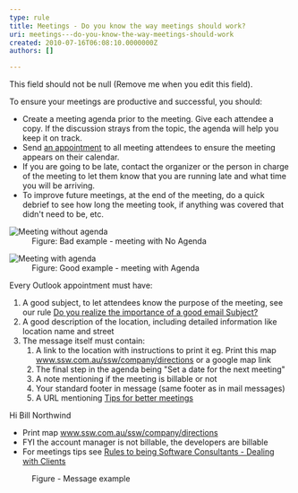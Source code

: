 ```yaml
---
type: rule
title: Meetings - Do you know the way meetings should work?
uri: meetings---do-you-know-the-way-meetings-should-work
created: 2010-07-16T06:08:10.0000000Z
authors: []

---
```




<span class='intro'> This field should not be null (Remove me when you edit this field). </span>


  <p>To ensure your meetings are productive and successful, you should&#58; </p>
<ul>
    <li>Create a meeting agenda prior to the meeting. Give each attendee a copy. If the discussion strays from the topic, the agenda will help you keep it on track. </li>
    <li>Send <a href="http&#58;//www.ssw.com.au/ssw/Standards/Rules/RulesToBetterEmail.aspx#MakeAppointments">an appointment</a> to all meeting attendees to ensure the meeting appears on their calendar. </li>
    <li>If you are going to be late, contact the organizer or the person in charge of the meeting to let them know that you are running late and what time you will be arriving. </li>
    <li>To improve future meetings, at the end of the meeting, do a quick debrief to see how long the meeting took, if anything was covered that didn't need to be, etc. </li>
</ul>
<dl class="badImage">
    <dt><img alt="Meeting without agenda" src="http&#58;//www.ssw.com.au/ssw/Standards/Rules/Images/MeetingNoAgenda.JPG" /> </dt>
    <dd>Figure&#58; Bad example - meeting with No Agenda </dd>
</dl>
<dl class="goodImage">
    <dt><img alt="Meeting with agenda" src="http&#58;//www.ssw.com.au/ssw/Standards/Rules/Images/MeetingWithAgenda.JPG" /> </dt>
    <dd>Figure&#58; Good example - meeting with Agenda </dd>
</dl>
<p>Every Outlook appointment must have&#58;</p>
<ol>
    <li>A good subject, to let attendees know the purpose of the meeting, see our rule <a href="http&#58;//www.ssw.com.au/ssw/Standards/Rules/RulesToBetterEmail.aspX#ImportanceofaGoodSubject">Do you realize the importance of a good email Subject?</a> </li>
    <li>A good description of the location, including detailed information like location name and street </li>
    <li>The message itself must contain&#58;
    <ol>
        <li>A link to the location with instructions to print it eg. Print this map <a href="http&#58;//www.ssw.com.au/ssw/company/directions">www.ssw.com.au/ssw/company/directions</a> or a google map link </li>
        <li>The final step in the agenda being &quot;Set a date for the next meeting&quot; </li>
        <li>A note mentioning if the meeting is billable or not </li>
        <li>Your standard footer in message (same footer as in mail messages) </li>
        <li>A URL mentioning <a href="http&#58;//www.ssw.com.au/ssw/Redirect/TipsForMeeting.htm">Tips for better meetings</a> <img alt="" title="You are now leaving SSW" src="http&#58;//www.ssw.com.au/ssw/images/external.gif" /> </li>
    </ol>
    </li>
</ol>
<dl class="good">
    <dt>Hi Bill Northwind
    <ul>
        <li>Print map <a href="http&#58;//www.ssw.com.au/ssw/company/directions">www.ssw.com.au/ssw/company/directions</a> </li>
        <li>FYI the account manager is not billable, the developers are billable </li>
        <li>For meetings tips see <a href="http&#58;//www.ssw.com.au/SSW/standards/rules/RulesToBeingSoftwareConsultantsDealingWithClients.aspx">Rules to being Software Consultants - Dealing with Clients</a> </li>
    </ul>
    </dt>
    <dd>Figure - Message example</dd>
</dl>



